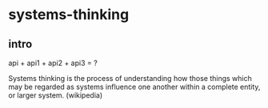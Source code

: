 # systems-thinking

## intro
api + api1 + api2 + api3 = ?

Systems thinking is the process of understanding how those things which may be regarded as systems influence one another within a complete entity, or larger system. (wikipedia)

#
